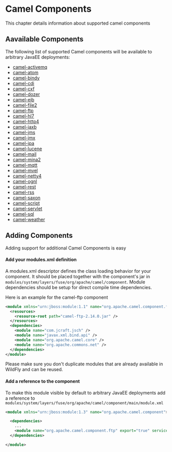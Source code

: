 # Camel Components

This chapter details information about supported camel components

## Aavailable Components 

The following list of supported Camel components will be available to arbitrary JavaEE deployments:

* [camel-activemq](camel-activemq.md)
* [camel-atom](camel-atom.md)
* [camel-bindy](camel-bindy.md)
* [camel-cdi](camel-cdi.md)
* [camel-cxf](camel-cxf.md)
* [camel-dozer](camel-dozer.md)
* [camel-ejb](camel-ejb.md)
* [camel-file2](camel-file2.md)
* [camel-ftp](camel-ftp.md)
* [camel-hl7](camel-hl7.md)
* [camel-http4](camel-http4.md)
* [camel-jaxb](camel-jaxb.md)
* [camel-jms](camel-jms.md)
* [camel-jmx](camel-jmx.md)
* [camel-jpa](camel-jpa.md)
* [camel-lucene](camel-lucene.md)
* [camel-mail](camel-mail.md)
* [camel-mina2](camel-mina2.md)
* [camel-mqtt](camel-mqtt.md)
* [camel-mvel](camel-mvel.md)
* [camel-netty4](camel-netty4.md)
* [camel-ognl](camel-ognl.md)
* [camel-rest](camel-rest.md)
* [camel-rss](camel-rss.md)
* [camel-saxon](camel-saxon.md)
* [camel-script](camel-script.md)
* [camel-servlet](camel-servlet.md)
* [camel-sql](camel-sql.md)
* [camel-weather](camel-weather.md)

## Adding Components

Adding support for additional Camel Components is easy

#### Add your modules.xml definition 

A modules.xml descriptor defines the class loading behavior for your component. It should be placed together with the component's jar in `modules/system/layers/fuse/org/apache/camel/component`. Module dependencies should be setup for direct compile time dependencies. 

Here is an example for the camel-ftp component

```xml
<module xmlns="urn:jboss:module:1.1" name="org.apache.camel.component.ftp">
  <resources>
    <resource-root path="camel-ftp-2.14.0.jar" />
  </resources>
  <dependencies>
    <module name="com.jcraft.jsch" />
    <module name="javax.xml.bind.api" />
    <module name="org.apache.camel.core" />
    <module name="org.apache.commons.net" />
  </dependencies>
</module>
```

Please make sure you don't duplicate modules that are already available in WildFly and can be reused.

#### Add a reference to the component 

To make this module visible by default to arbitrary JavaEE deployments add a reference to `modules/system/layers/fuse/org/apache/camel/component/main/module.xml` 

```xml
<module xmlns="urn:jboss:module:1.3" name="org.apache.camel.component">

  <dependencies>
    ...
    <module name="org.apache.camel.component.ftp" export="true" services="export"/>
  </dependencies>

</module>
```






